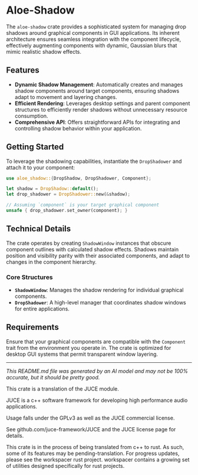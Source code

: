 # Aloe-Shadow

The `aloe-shadow` crate provides a sophisticated system for managing drop shadows around graphical components in GUI applications. Its inherent architecture ensures seamless integration with the component lifecycle, effectively augmenting components with dynamic, Gaussian blurs that mimic realistic shadow effects.

## Features
- **Dynamic Shadow Management**: Automatically creates and manages shadow components around target components, ensuring shadows adapt to movement and layering changes.
- **Efficient Rendering**: Leverages desktop settings and parent component structures to efficiently render shadows without unnecessary resource consumption.
- **Comprehensive API**: Offers straightforward APIs for integrating and controlling shadow behavior within your application.

## Getting Started
To leverage the shadowing capabilities, instantiate the `DropShadower` and attach it to your component:

```rust
use aloe_shadow::{DropShadow, DropShadower, Component};

let shadow = DropShadow::default();
let drop_shadower = DropShadower::new(&shadow);

// Assuming `component` is your target graphical component
unsafe { drop_shadower.set_owner(component); }
```

## Technical Details
The crate operates by creating `ShadowWindow` instances that obscure component outlines with calculated shadow effects. Shadows maintain position and visibility parity with their associated components, and adapt to changes in the component hierarchy.

### Core Structures
- **`ShadowWindow`**: Manages the shadow rendering for individual graphical components.
- **`DropShadower`**: A high-level manager that coordinates shadow windows for entire applications.

## Requirements
Ensure that your graphical components are compatible with the `Component` trait from the environment you operate in. The crate is optimized for desktop GUI systems that permit transparent window layering.

---

*This README.md file was generated by an AI model and may not be 100% accurate, but it should be pretty good.*

This crate is a translation of the JUCE module.

JUCE is a c++ software framework for developing high performance audio applications.

Usage falls under the GPLv3 as well as the JUCE commercial license.

See github.com/juce-framework/JUCE and the JUCE license page for details.

This crate is in the process of being translated from c++ to rust. As such, some of its features may be pending-translation. For progress updates, please see the workspacer rust project. workspacer contains a growing set of utilities designed specifically for rust projects.
